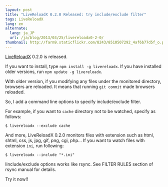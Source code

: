 ```yaml
---
layout: post
title: "LiveReloadX 0.2.0 Released: try include/exclude filter"
tags: LiveReloadX
lang: en
alternate:
  lang: ja_JP
  url: /ja/blog/2013/03/25/livereloadx0-2-0/
thumbnail: http://farm9.staticflickr.com/8243/8510507292_4af6b77d5f_o.png
---
```

[LiveReloadX](http://nitoyon.github.com/livereloadx/) 0.2.0 is released.

If you want to install, type `npm install -g livereloadx`. If you have installed older versions, run `npm update -g livereloadx`.

With older version, if you modifying any files under the monitored directory, browsers are reloaded. It means that running `git commit` made browsers reloaded.

So, I add a command line options to specify include/exclude filter.

For example, if you want to `cache` directory not to be watched, specify as follows:

```
$ livereloadx --exclude cache
```

And more, LiveReloadX 0.2.0 monitors files with extension such as html, shtml, css, js, jpg, gif, png, cgi, php... If you want to watch files with extension `ini`, run following:

```
$ livereloadx --include "*.ini"
```

Iinclude/exclude options works like rsync. See FILTER RULES section of rsync manual for details.

Try it now!!

